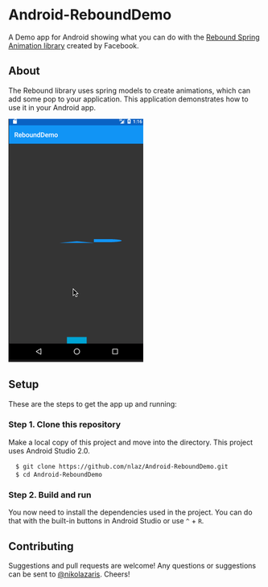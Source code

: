 # Android-ReboundDemo
A Demo app for Android showing what you can do with the [Rebound Spring Animation library](http://facebook.github.io/rebound/) created by Facebook.

## About
The Rebound library uses spring models to create animations, which can add some pop to your application. This application demonstrates how to use it in your Android app.

![Rebound Example](/examples/rebound.gif)

## Setup

These are the steps to get the app up and running:

###  Step 1. Clone this repository
Make a local copy of this project and move into the directory. This project uses Android Studio 2.0.
```
  $ git clone https://github.com/nlaz/Android-ReboundDemo.git
  $ cd Android-ReboundDemo
```

### Step 2. Build and run
You now need to install the dependencies used in the project. You can do that with the built-in buttons in Android Studio or use `^` + `R`.

## Contributing

Suggestions and pull requests are welcome! Any questions or suggestions can be sent to [@nikolazaris](https://twitter.com/nikolazaris). Cheers!